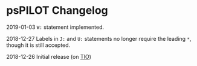 # psPILOT Changelog

2019-01-03	`W:` statement implemented.

2018-12-27	Labels in `J:` and `U:` statements no longer require the leading `*`, though it is still accepted.

2018-12-26	Initial release (on [TIO](https://tio.run/#pilot-pspilot))

